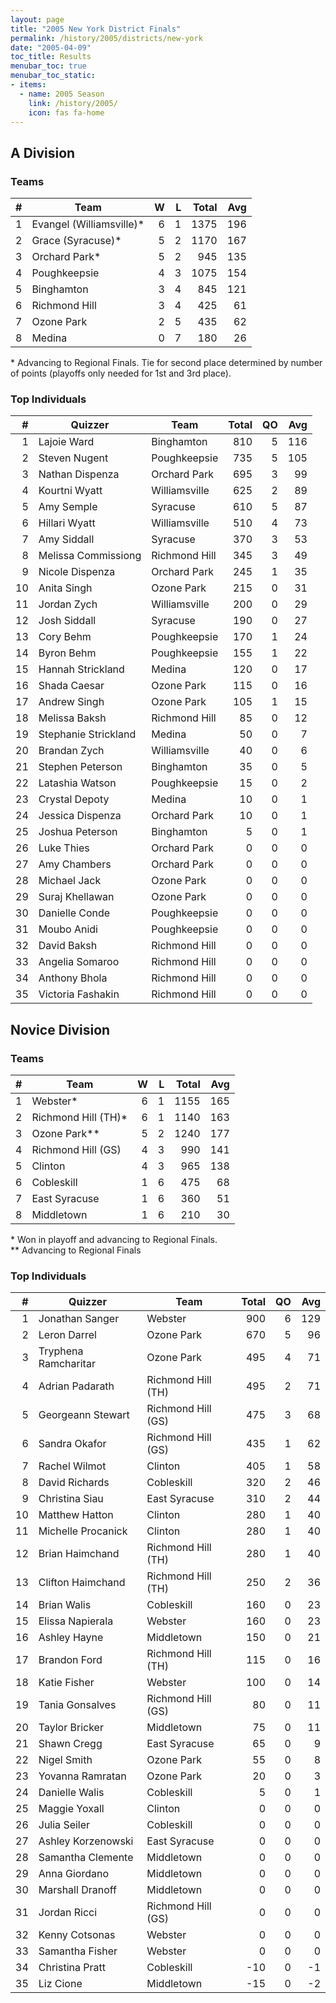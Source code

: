 ```yaml
---
layout: page
title: "2005 New York District Finals"
permalink: /history/2005/districts/new-york
date: "2005-04-09"
toc_title: Results
menubar_toc: true
menubar_toc_static:
- items:
  - name: 2005 Season
    link: /history/2005/
    icon: fas fa-home
---
```


## A Division

### Teams

|    # | Team                     |    W |    L | Total |  Avg |
| ---: | ------------------------ | ---: | ---: | ----: | ---: |
|    1 | Evangel (Williamsville)* |    6 |    1 |  1375 |  196 |
|    2 | Grace (Syracuse)*        |    5 |    2 |  1170 |  167 |
|    3 | Orchard Park*            |    5 |    2 |   945 |  135 |
|    4 | Poughkeepsie             |    4 |    3 |  1075 |  154 |
|    5 | Binghamton               |    3 |    4 |   845 |  121 |
|    6 | Richmond Hill            |    3 |    4 |   425 |   61 |
|    7 | Ozone Park               |    2 |    5 |   435 |   62 |
|    8 | Medina                   |    0 |    7 |   180 |   26 |

\* Advancing to Regional Finals. Tie for second place determined by number of points (playoffs only needed for 1st and 3rd place).

### Top Individuals

|    # | Quizzer              | Team          | Total |   QO |  Avg |
| ---: | -------------------- | ------------- | ----: | ---: | ---: |
|    1 | Lajoie Ward          | Binghamton    |   810 |    5 |  116 |
|    2 | Steven Nugent        | Poughkeepsie  |   735 |    5 |  105 |
|    3 | Nathan Dispenza      | Orchard Park  |   695 |    3 |   99 |
|    4 | Kourtni Wyatt        | Williamsville |   625 |    2 |   89 |
|    5 | Amy Semple           | Syracuse      |   610 |    5 |   87 |
|    6 | Hillari Wyatt        | Williamsville |   510 |    4 |   73 |
|    7 | Amy Siddall          | Syracuse      |   370 |    3 |   53 |
|    8 | Melissa Commissiong  | Richmond Hill |   345 |    3 |   49 |
|    9 | Nicole Dispenza      | Orchard Park  |   245 |    1 |   35 |
|   10 | Anita Singh          | Ozone Park    |   215 |    0 |   31 |
|   11 | Jordan Zych          | Williamsville |   200 |    0 |   29 |
|   12 | Josh Siddall         | Syracuse      |   190 |    0 |   27 |
|   13 | Cory Behm            | Poughkeepsie  |   170 |    1 |   24 |
|   14 | Byron Behm           | Poughkeepsie  |   155 |    1 |   22 |
|   15 | Hannah Strickland    | Medina        |   120 |    0 |   17 |
|   16 | Shada Caesar         | Ozone Park    |   115 |    0 |   16 |
|   17 | Andrew Singh         | Ozone Park    |   105 |    1 |   15 |
|   18 | Melissa Baksh        | Richmond Hill |    85 |    0 |   12 |
|   19 | Stephanie Strickland | Medina        |    50 |    0 |    7 |
|   20 | Brandan Zych         | Williamsville |    40 |    0 |    6 |
|   21 | Stephen Peterson     | Binghamton    |    35 |    0 |    5 |
|   22 | Latashia Watson      | Poughkeepsie  |    15 |    0 |    2 |
|   23 | Crystal Depoty       | Medina        |    10 |    0 |    1 |
|   24 | Jessica Dispenza     | Orchard Park  |    10 |    0 |    1 |
|   25 | Joshua Peterson      | Binghamton    |     5 |    0 |    1 |
|   26 | Luke Thies           | Orchard Park  |     0 |    0 |    0 |
|   27 | Amy Chambers         | Orchard Park  |     0 |    0 |    0 |
|   28 | Michael Jack         | Ozone Park    |     0 |    0 |    0 |
|   29 | Suraj Khellawan      | Ozone Park    |     0 |    0 |    0 |
|   30 | Danielle Conde       | Poughkeepsie  |     0 |    0 |    0 |
|   31 | Moubo Anidi          | Poughkeepsie  |     0 |    0 |    0 |
|   32 | David Baksh          | Richmond Hill |     0 |    0 |    0 |
|   33 | Angelia Somaroo      | Richmond Hill |     0 |    0 |    0 |
|   34 | Anthony Bhola        | Richmond Hill |     0 |    0 |    0 |
|   35 | Victoria Fashakin    | Richmond Hill |     0 |    0 |    0 |

## Novice Division

### Teams

|    # | Team                |    W |    L | Total |  Avg |
| ---: | ------------------- | ---: | ---: | ----: | ---: |
|    1 | Webster*            |    6 |    1 |  1155 |  165 |
|    2 | Richmond Hill (TH)* |    6 |    1 |  1140 |  163 |
|    3 | Ozone Park**        |    5 |    2 |  1240 |  177 |
|    4 | Richmond Hill (GS)  |    4 |    3 |   990 |  141 |
|    5 | Clinton             |    4 |    3 |   965 |  138 |
|    6 | Cobleskill          |    1 |    6 |   475 |   68 |
|    7 | East Syracuse       |    1 |    6 |   360 |   51 |
|    8 | Middletown          |    1 |    6 |   210 |   30 |

\* Won in playoff and advancing to Regional Finals.\
\*\* Advancing to Regional Finals

### Top Individuals

|    # | Quizzer              | Team               | Total |   QO |  Avg |
| ---: | -------------------- | ------------------ | ----: | ---: | ---: |
|    1 | Jonathan Sanger      | Webster            |   900 |    6 |  129 |
|    2 | Leron Darrel         | Ozone Park         |   670 |    5 |   96 |
|    3 | Tryphena Ramcharitar | Ozone Park         |   495 |    4 |   71 |
|    4 | Adrian Padarath      | Richmond Hill (TH) |   495 |    2 |   71 |
|    5 | Georgeann Stewart    | Richmond Hill (GS) |   475 |    3 |   68 |
|    6 | Sandra Okafor        | Richmond Hill (GS) |   435 |    1 |   62 |
|    7 | Rachel Wilmot        | Clinton            |   405 |    1 |   58 |
|    8 | David Richards       | Cobleskill         |   320 |    2 |   46 |
|    9 | Christina Siau       | East Syracuse      |   310 |    2 |   44 |
|   10 | Matthew Hatton       | Clinton            |   280 |    1 |   40 |
|   11 | Michelle Procanick   | Clinton            |   280 |    1 |   40 |
|   12 | Brian Haimchand      | Richmond Hill (TH) |   280 |    1 |   40 |
|   13 | Clifton Haimchand    | Richmond Hill (TH) |   250 |    2 |   36 |
|   14 | Brian Walis          | Cobleskill         |   160 |    0 |   23 |
|   15 | Elissa Napierala     | Webster            |   160 |    0 |   23 |
|   16 | Ashley Hayne         | Middletown         |   150 |    0 |   21 |
|   17 | Brandon Ford         | Richmond Hill (TH) |   115 |    0 |   16 |
|   18 | Katie Fisher         | Webster            |   100 |    0 |   14 |
|   19 | Tania Gonsalves      | Richmond Hill (GS) |    80 |    0 |   11 |
|   20 | Taylor Bricker       | Middletown         |    75 |    0 |   11 |
|   21 | Shawn Cregg          | East Syracuse      |    65 |    0 |    9 |
|   22 | Nigel Smith          | Ozone Park         |    55 |    0 |    8 |
|   23 | Yovanna Ramratan     | Ozone Park         |    20 |    0 |    3 |
|   24 | Danielle Walis       | Cobleskill         |     5 |    0 |    1 |
|   25 | Maggie Yoxall        | Clinton            |     0 |    0 |    0 |
|   26 | Julia Seiler         | Cobleskill         |     0 |    0 |    0 |
|   27 | Ashley Korzenowski   | East Syracuse      |     0 |    0 |    0 |
|   28 | Samantha Clemente    | Middletown         |     0 |    0 |    0 |
|   29 | Anna Giordano        | Middletown         |     0 |    0 |    0 |
|   30 | Marshall Dranoff     | Middletown         |     0 |    0 |    0 |
|   31 | Jordan Ricci         | Richmond Hill (GS) |     0 |    0 |    0 |
|   32 | Kenny Cotsonas       | Webster            |     0 |    0 |    0 |
|   33 | Samantha Fisher      | Webster            |     0 |    0 |    0 |
|   34 | Christina Pratt      | Cobleskill         |   -10 |    0 |   -1 |
|   35 | Liz Cione            | Middletown         |   -15 |    0 |   -2 |

